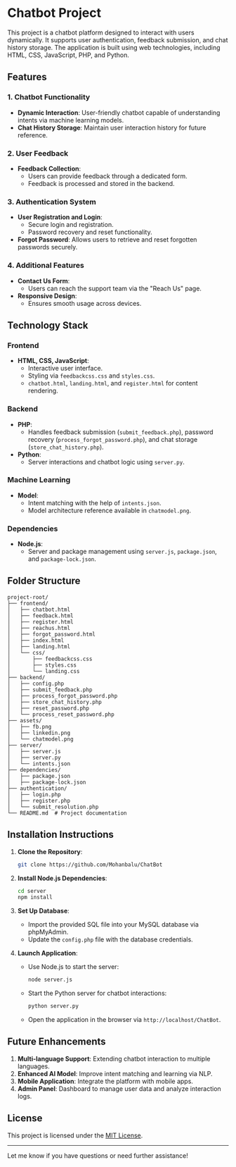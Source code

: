 # Chatbot Project

This project is a chatbot platform designed to interact with users dynamically. It supports user authentication, feedback submission, and chat history storage. The application is built using web technologies, including HTML, CSS, JavaScript, PHP, and Python.

## Features

### 1. Chatbot Functionality
- **Dynamic Interaction**: User-friendly chatbot capable of understanding intents via machine learning models.
- **Chat History Storage**: Maintain user interaction history for future reference.

### 2. User Feedback
- **Feedback Collection**:
  - Users can provide feedback through a dedicated form.
  - Feedback is processed and stored in the backend.

### 3. Authentication System
- **User Registration and Login**:
  - Secure login and registration.
  - Password recovery and reset functionality.
- **Forgot Password**: Allows users to retrieve and reset forgotten passwords securely.

### 4. Additional Features
- **Contact Us Form**:
  - Users can reach the support team via the "Reach Us" page.
- **Responsive Design**:
  - Ensures smooth usage across devices.

## Technology Stack

### Frontend
- **HTML, CSS, JavaScript**:
  - Interactive user interface.
  - Styling via `feedbackcss.css` and `styles.css`.
  - `chatbot.html`, `landing.html`, and `register.html` for content rendering.

### Backend
- **PHP**:
  - Handles feedback submission (`submit_feedback.php`), password recovery (`process_forgot_password.php`), and chat storage (`store_chat_history.php`).
- **Python**:
  - Server interactions and chatbot logic using `server.py`.

### Machine Learning
- **Model**:
  - Intent matching with the help of `intents.json`.
  - Model architecture reference available in `chatmodel.png`.

### Dependencies
- **Node.js**:
  - Server and package management using `server.js`, `package.json`, and `package-lock.json`.

## Folder Structure
```plaintext
project-root/
├── frontend/
│   ├── chatbot.html
│   ├── feedback.html
│   ├── register.html
│   ├── reachus.html
│   ├── forgot_password.html
│   ├── index.html
│   ├── landing.html
│   └── css/
│       ├── feedbackcss.css
│       ├── styles.css
│       └── landing.css
├── backend/
│   ├── config.php
│   ├── submit_feedback.php
│   ├── process_forgot_password.php
│   ├── store_chat_history.php
│   ├── reset_password.php
│   └── process_reset_password.php
├── assets/
│   ├── fb.png
│   ├── linkedin.png
│   └── chatmodel.png
├── server/
│   ├── server.js
│   ├── server.py
│   └── intents.json
├── dependencies/
│   ├── package.json
│   ├── package-lock.json
├── authentication/
│   ├── login.php
│   ├── register.php
│   └── submit_resolution.php
└── README.md  # Project documentation
```

## Installation Instructions
1. **Clone the Repository**:
   ```bash
   git clone https://github.com/Mohanbalu/ChatBot
   ```

2. **Install Node.js Dependencies**:
   ```bash
   cd server
   npm install
   ```

3. **Set Up Database**:
   - Import the provided SQL file into your MySQL database via phpMyAdmin.
   - Update the `config.php` file with the database credentials.

4. **Launch Application**:
   - Use Node.js to start the server:
     ```bash
     node server.js
     ```
   - Start the Python server for chatbot interactions:
     ```bash
     python server.py
     ```
   - Open the application in the browser via `http://localhost/ChatBot`.

## Future Enhancements
1. **Multi-language Support**: Extending chatbot interaction to multiple languages.
2. **Enhanced AI Model**: Improve intent matching and learning via NLP.
3. **Mobile Application**: Integrate the platform with mobile apps.
4. **Admin Panel**: Dashboard to manage user data and analyze interaction logs.

## License
This project is licensed under the [MIT License](LICENSE).

---
Let me know if you have questions or need further assistance!
